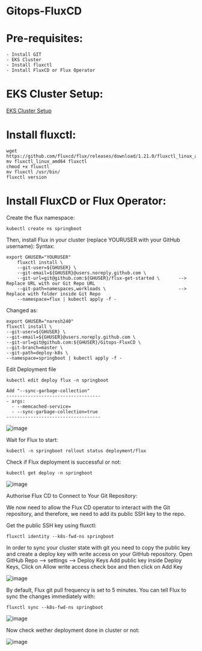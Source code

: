 # Gitops-FluxCD

# Pre-requisites:
    - Install GIT
    - EKS Cluster
    - Install fluxctl
    - Install FluxCD or Flux Operator
# EKS Cluster Setup:
  [EKS Cluster Setup](https://github.com/Naresh240/eks-cluster-setup/blob/main/README.md)
# Install fluxctl:
    wget https://github.com/fluxcd/flux/releases/download/1.21.0/fluxctl_linux_amd64
    mv fluxctl_linux_amd64 fluxctl
    chmod +x fluxctl
    mv fluxctl /usr/bin/
    fluxctl version
# Install FluxCD or Flux Operator:
  Create the flux namespace:
    
    kubectl create ns springboot
Then, install Flux in your cluster (replace YOURUSER with your GitHub username):
  Syntax:    
    
    export GHUSER="YOURUSER"
        fluxctl install \
        --git-user=${GHUSER} \
        --git-email=${GHUSER}@users.noreply.github.com \
        --git-url=git@github.com:${GHUSER}/flux-get-started \		--> Replace URL with our Git Repo URL
        --git-path=namespaces,workloads \				            --> Replace with folder inside Git Repo
        --namespace=flux | kubectl apply -f -
  
  Changed as:
    
    export GHUSER="naresh240"
    fluxctl install \
    --git-user=${GHUSER} \
    --git-email=${GHUSER}@users.noreply.github.com \
    --git-url=git@github.com:${GHUSER}/Gitops-FluxCD \
    --git-branch=master \
    --git-path=deploy-k8s \
    --namespace=springboot | kubectl apply -f -
  Edit Deployment file
  
    kubectl edit deploy flux -n springboot
    
    Add "--sync-garbage-collection"
    -----------------------------------
    - args:
      - --memcached-service=
      - --sync-garbage-collection=true    
    -----------------------------------
  ![image](https://user-images.githubusercontent.com/58024415/108061521-75d4c280-707e-11eb-897e-63c186f6d5a0.png)

  Wait for Flux to start:
  
    kubectl -n springboot rollout status deployment/flux
      
  Check if Flux deployment is successful or not:
  
    kubectl get deploy -n springboot
    
  ![image](https://user-images.githubusercontent.com/58024415/108053154-0d341880-7073-11eb-8844-8937f07ba4f2.png)
    
  Authorise Flux CD to Connect to Your Git Repository:
  
  We now need to allow the Flux CD operator to interact with the Git repository, and therefore, we need to add its public SSH key to the repo.
  
  Get the public SSH key using fluxctl:
    
    fluxctl identity --k8s-fwd-ns springboot
    
  In order to sync your cluster state with git you need to copy the public key and create a deploy key with write access on your GitHub repository.
  Open GitHub Repo --> settings --> Deploy Keys
  Add public key inside Deploy Keys, Click on Allow write access check box and then click on Add Key 
  
  ![image](https://user-images.githubusercontent.com/58024415/108053303-3f457a80-7073-11eb-8465-77e750efe8c2.png)

  By default, Flux git pull frequency is set to 5 minutes. You can tell Flux to sync the changes immediately with:
  
    fluxctl sync --k8s-fwd-ns springboot
  
  ![image](https://user-images.githubusercontent.com/58024415/108053429-6ac86500-7073-11eb-88cb-a42e71967f09.png)
  
  Now check wether deployment done in cluster or not:
  
  ![image](https://user-images.githubusercontent.com/58024415/108053527-87fd3380-7073-11eb-927f-b2789613ff4e.png)  
